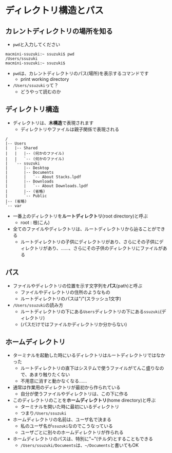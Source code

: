 ディレクトリ構造とパス
====

カレントディレクトリの場所を知る
----

* `pwd`と入力してください

```
macmini-ssuzuki:~ ssuzuki$ pwd
/Users/ssuzuki
macmini-ssuzuki:~ ssuzuki$ 
```

* `pwd`は、カレントディレクトリのパス(場所)を表示するコマンドです
    * print working directory
* `/Users/ssuzuki`って？
    * どうやって読むのか

ディレクトリ構造
----

* ディレクトリは、**木構造**で表現されます
    * ディレクトリやファイルは親子関係で表現される

```
/
|-- Users
|   |-- Shared
|   |   |-- (何かのファイル)
|   |   `-- (何かのファイル)
|   `-- ssuzuki
|       |-- Desktop
|       |-- Documents
|       |   `-- About Stacks.lpdf
|       |-- Downloads
|       |   `-- About Downloads.lpdf
|       |-- (省略)
|       `-- Public
|-- (省略)
`-- var
```

* 一番上のディレクトリを**ルートディレクトリ**(root directory)と呼ぶ
    * root : 根(こん)
* 全てのファイルやディレクトリは、ルートディレクトリから辿ることができる
    * ルートディレクトリの子供にディレクトリがあり、さらにその子供にディレクトリがあり、……、さらにその子供のディレクトリにファイルがある

パス
----

* ファイルやディレクトリの位置を示す文字列を**パス**(path)と呼ぶ
    * ファイルやディレクトリの住所のようなもの
    * ルートディレクトリのパスは"/"(スラッシュ1文字)
* `/Users/ssuzuki`の読み方
    * ルートディレクトリの下にある`Users`ディレクトリの下にある`ssuzuki`(ディレクトリ)
    * (パスだけではファイルかディレクトリか分からない)

ホームディレクトリ
----

* ターミナルを起動した時にいるディレクトリはルートディレクトリではなかった
    * ルートディレクトリの直下はシステムで使うファイルがてんこ盛りなので、あまり触りたくない
    * 不用意に消すと動かなくなる……
* 通常は作業用のディレクトリが最初から作られている
    * 自分が使うファイルやディレクトリは、この下に作る
* このディレクトリのことを**ホームディレクトリ**(home directory)と呼ぶ
    * ターミナルを開いた時に最初にいるディレクトリ
    * つまり`/Users/ssuzuki`
* ホームディレクトリの名前は、ユーザ名で決まる
    * 私のユーザ名が`ssuzuki`なのでこうなっている
    * ユーザごとに別々のホームディレクトリが作られる
* ホームディレクトリのパスは、特別に"~"(チルダ)とすることもできる
    * `/Users/ssuzuki/Documents`は、`~/Documents`と書いてもOK
